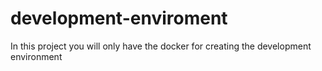 # development-enviroment
In this project you will only have the docker for creating the development environment

